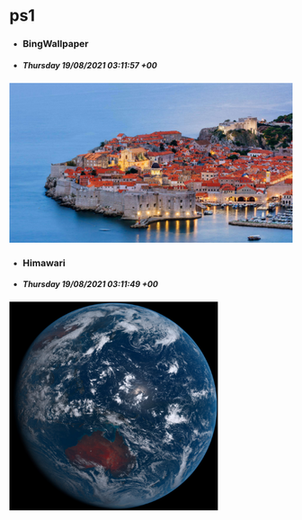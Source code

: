 # ps1

- ### BingWallpaper
- ##### Thursday 19/08/2021 03:11:57 +00
<img src="BingWallpaper/latest.jpg" width="700" height="auto" title="👉  BingWallpaper  👈">


- ### Himawari 
- ##### Thursday 19/08/2021 03:11:49 +00
<img src="Himawari/latest.jpg" width="auto" height="371" title="👉  Himawari  👈">






